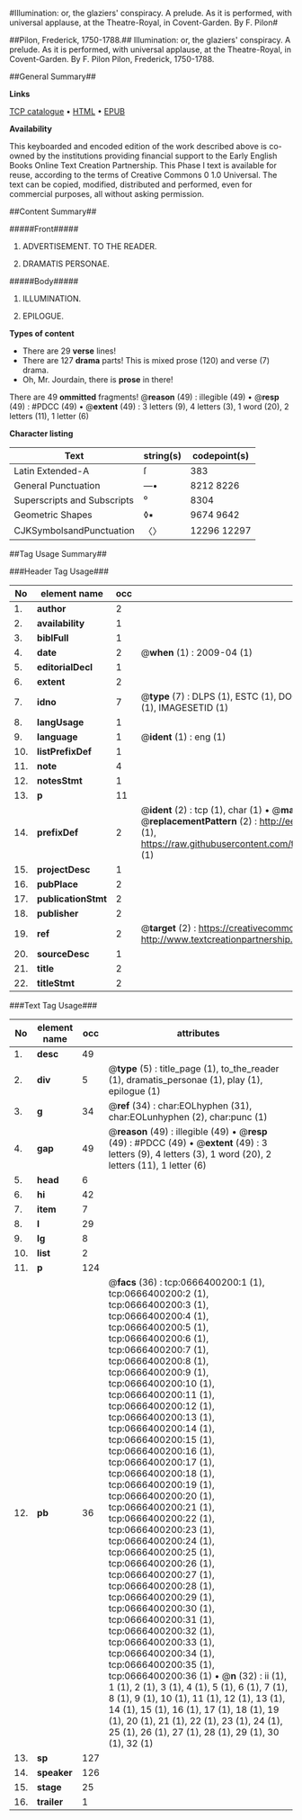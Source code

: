#Illumination: or, the glaziers' conspiracy. A prelude. As it is performed, with universal applause, at the Theatre-Royal, in Covent-Garden. By F. Pilon#

##Pilon, Frederick, 1750-1788.##
Illumination: or, the glaziers' conspiracy. A prelude. As it is performed, with universal applause, at the Theatre-Royal, in Covent-Garden. By F. Pilon
Pilon, Frederick, 1750-1788.

##General Summary##

**Links**

[TCP catalogue](http://www.ota.ox.ac.uk/tcp/)  • 
[HTML](http://tei.it.ox.ac.uk/tcp/Texts-HTML/free/004/004801963.html)  • 
[EPUB](http://tei.it.ox.ac.uk/tcp/Texts-EPUB/free/004/004801963.epub)

**Availability**

This keyboarded and encoded edition of the
	       work described above is co-owned by the institutions
	       providing financial support to the Early English Books
	       Online Text Creation Partnership. This Phase I text is
	       available for reuse, according to the terms of Creative
	       Commons 0 1.0 Universal. The text can be copied,
	       modified, distributed and performed, even for
	       commercial purposes, all without asking permission.


##Content Summary##

#####Front#####

1. ADVERTISEMENT. TO THE READER.

1. DRAMATIS PERSONAE.

#####Body#####

1. ILLUMINATION.

1. EPILOGUE.

**Types of content**

  * There are 29 **verse** lines!
  * There are 127 **drama** parts! This is mixed prose (120) and verse (7) drama.
  * Oh, Mr. Jourdain, there is **prose** in there!

There are 49 **ommitted** fragments! 
 @__reason__ (49) : illegible (49)  •  @__resp__ (49) : #PDCC (49)  •  @__extent__ (49) : 3 letters (9), 4 letters (3), 1 word (20), 2 letters (11), 1 letter (6)

**Character listing**


|Text|string(s)|codepoint(s)|
|---|---|---|
|Latin Extended-A|ſ|383|
|General Punctuation|—•|8212 8226|
|Superscripts             and Subscripts|⁰|8304|
|Geometric Shapes|◊▪|9674 9642|
|CJKSymbolsandPunctuation|〈〉|12296 12297|

##Tag Usage Summary##

###Header Tag Usage###

|No|element name|occ|attributes|
|---|---|---|---|
|1.|__author__|2||
|2.|__availability__|1||
|3.|__biblFull__|1||
|4.|__date__|2| @__when__ (1) : 2009-04 (1)|
|5.|__editorialDecl__|1||
|6.|__extent__|2||
|7.|__idno__|7| @__type__ (7) : DLPS (1), ESTC (1), DOCNO (1), TCP (1), GALEDOCNO (1), CONTENTSET (1), IMAGESETID (1)|
|8.|__langUsage__|1||
|9.|__language__|1| @__ident__ (1) : eng (1)|
|10.|__listPrefixDef__|1||
|11.|__note__|4||
|12.|__notesStmt__|1||
|13.|__p__|11||
|14.|__prefixDef__|2| @__ident__ (2) : tcp (1), char (1)  •  @__matchPattern__ (2) : ([0-9\-]+):([0-9IVX]+) (1), (.+) (1)  •  @__replacementPattern__ (2) : http://eebo.chadwyck.com/downloadtiff?vid=$1&page=$2 (1), https://raw.githubusercontent.com/textcreationpartnership/Texts/master/tcpchars.xml#$1 (1)|
|15.|__projectDesc__|1||
|16.|__pubPlace__|2||
|17.|__publicationStmt__|2||
|18.|__publisher__|2||
|19.|__ref__|2| @__target__ (2) : https://creativecommons.org/publicdomain/zero/1.0/ (1), http://www.textcreationpartnership.org/docs/. (1)|
|20.|__sourceDesc__|1||
|21.|__title__|2||
|22.|__titleStmt__|2||


###Text Tag Usage###

|No|element name|occ|attributes|
|---|---|---|---|
|1.|__desc__|49||
|2.|__div__|5| @__type__ (5) : title_page (1), to_the_reader (1), dramatis_personae (1), play (1), epilogue (1)|
|3.|__g__|34| @__ref__ (34) : char:EOLhyphen (31), char:EOLunhyphen (2), char:punc (1)|
|4.|__gap__|49| @__reason__ (49) : illegible (49)  •  @__resp__ (49) : #PDCC (49)  •  @__extent__ (49) : 3 letters (9), 4 letters (3), 1 word (20), 2 letters (11), 1 letter (6)|
|5.|__head__|6||
|6.|__hi__|42||
|7.|__item__|7||
|8.|__l__|29||
|9.|__lg__|8||
|10.|__list__|2||
|11.|__p__|124||
|12.|__pb__|36| @__facs__ (36) : tcp:0666400200:1 (1), tcp:0666400200:2 (1), tcp:0666400200:3 (1), tcp:0666400200:4 (1), tcp:0666400200:5 (1), tcp:0666400200:6 (1), tcp:0666400200:7 (1), tcp:0666400200:8 (1), tcp:0666400200:9 (1), tcp:0666400200:10 (1), tcp:0666400200:11 (1), tcp:0666400200:12 (1), tcp:0666400200:13 (1), tcp:0666400200:14 (1), tcp:0666400200:15 (1), tcp:0666400200:16 (1), tcp:0666400200:17 (1), tcp:0666400200:18 (1), tcp:0666400200:19 (1), tcp:0666400200:20 (1), tcp:0666400200:21 (1), tcp:0666400200:22 (1), tcp:0666400200:23 (1), tcp:0666400200:24 (1), tcp:0666400200:25 (1), tcp:0666400200:26 (1), tcp:0666400200:27 (1), tcp:0666400200:28 (1), tcp:0666400200:29 (1), tcp:0666400200:30 (1), tcp:0666400200:31 (1), tcp:0666400200:32 (1), tcp:0666400200:33 (1), tcp:0666400200:34 (1), tcp:0666400200:35 (1), tcp:0666400200:36 (1)  •  @__n__ (32) : ii (1), 1 (1), 2 (1), 3 (1), 4 (1), 5 (1), 6 (1), 7 (1), 8 (1), 9 (1), 10 (1), 11 (1), 12 (1), 13 (1), 14 (1), 15 (1), 16 (1), 17 (1), 18 (1), 19 (1), 20 (1), 21 (1), 22 (1), 23 (1), 24 (1), 25 (1), 26 (1), 27 (1), 28 (1), 29 (1), 30 (1), 32 (1)|
|13.|__sp__|127||
|14.|__speaker__|126||
|15.|__stage__|25||
|16.|__trailer__|1||
